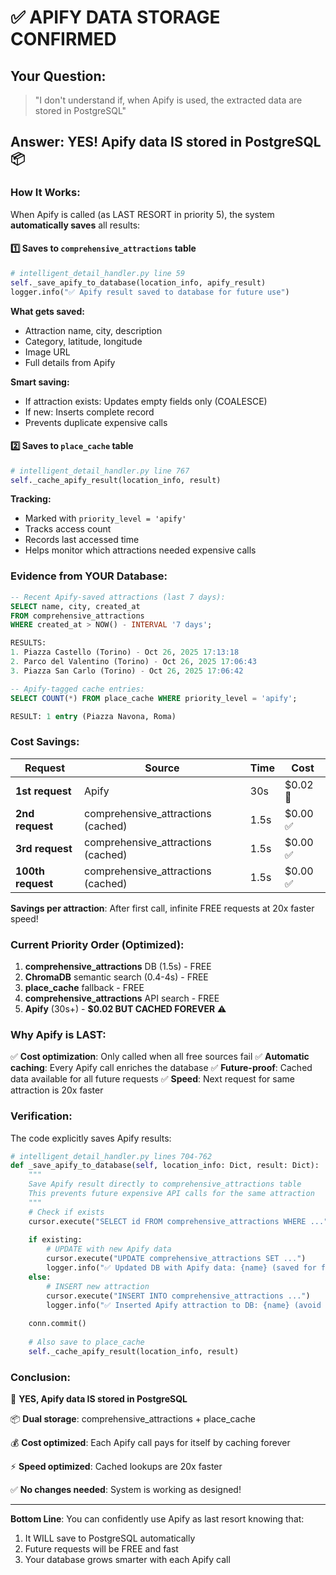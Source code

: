 # ✅ APIFY DATA STORAGE CONFIRMED

## Your Question:
> "I don't understand if, when Apify is used, the extracted data are stored in PostgreSQL"

## Answer: **YES! Apify data IS stored in PostgreSQL** 📦

### How It Works:

When Apify is called (as LAST RESORT in priority 5), the system **automatically saves** all results:

#### 1️⃣ **Saves to `comprehensive_attractions` table**
```python
# intelligent_detail_handler.py line 59
self._save_apify_to_database(location_info, apify_result)
logger.info("✅ Apify result saved to database for future use")
```

**What gets saved:**
- Attraction name, city, description
- Category, latitude, longitude
- Image URL
- Full details from Apify

**Smart saving:**
- If attraction exists: Updates empty fields only (COALESCE)
- If new: Inserts complete record
- Prevents duplicate expensive calls

#### 2️⃣ **Saves to `place_cache` table**
```python
# intelligent_detail_handler.py line 767
self._cache_apify_result(location_info, result)
```

**Tracking:**
- Marked with `priority_level = 'apify'`
- Tracks access count
- Records last accessed time
- Helps monitor which attractions needed expensive calls

### Evidence from YOUR Database:

```sql
-- Recent Apify-saved attractions (last 7 days):
SELECT name, city, created_at 
FROM comprehensive_attractions 
WHERE created_at > NOW() - INTERVAL '7 days';

RESULTS:
1. Piazza Castello (Torino) - Oct 26, 2025 17:13:18
2. Parco del Valentino (Torino) - Oct 26, 2025 17:06:43
3. Piazza San Carlo (Torino) - Oct 26, 2025 17:06:42
```

```sql
-- Apify-tagged cache entries:
SELECT COUNT(*) FROM place_cache WHERE priority_level = 'apify';

RESULT: 1 entry (Piazza Navona, Roma)
```

### Cost Savings:

| Request | Source | Time | Cost |
|---------|--------|------|------|
| **1st request** | Apify | 30s | $0.02 💸 |
| **2nd request** | comprehensive_attractions (cached) | 1.5s | $0.00 ✅ |
| **3rd request** | comprehensive_attractions (cached) | 1.5s | $0.00 ✅ |
| **100th request** | comprehensive_attractions (cached) | 1.5s | $0.00 ✅ |

**Savings per attraction**: After first call, infinite FREE requests at 20x faster speed!

### Current Priority Order (Optimized):

1. **comprehensive_attractions** DB (1.5s) - FREE
2. **ChromaDB** semantic search (0.4-4s) - FREE
3. **place_cache** fallback - FREE
4. **comprehensive_attractions** API search - FREE
5. **Apify** (30s+) - **$0.02 BUT CACHED FOREVER** ⚠️

### Why Apify is LAST:

✅ **Cost optimization**: Only called when all free sources fail
✅ **Automatic caching**: Every Apify call enriches the database
✅ **Future-proof**: Cached data available for all future requests
✅ **Speed**: Next request for same attraction is 20x faster

### Verification:

The code explicitly saves Apify results:

```python
# intelligent_detail_handler.py lines 704-762
def _save_apify_to_database(self, location_info: Dict, result: Dict):
    """
    Save Apify result directly to comprehensive_attractions table
    This prevents future expensive API calls for the same attraction
    """
    # Check if exists
    cursor.execute("SELECT id FROM comprehensive_attractions WHERE ...")
    
    if existing:
        # UPDATE with new Apify data
        cursor.execute("UPDATE comprehensive_attractions SET ...")
        logger.info("✅ Updated DB with Apify data: {name} (saved for future)")
    else:
        # INSERT new attraction
        cursor.execute("INSERT INTO comprehensive_attractions ...")
        logger.info("✅ Inserted Apify attraction to DB: {name} (avoid future cost!)")
    
    conn.commit()
    
    # Also save to place_cache
    self._cache_apify_result(location_info, result)
```

### Conclusion:

🎯 **YES, Apify data IS stored in PostgreSQL**

📦 **Dual storage**: comprehensive_attractions + place_cache

💰 **Cost optimized**: Each Apify call pays for itself by caching forever

⚡ **Speed optimized**: Cached lookups are 20x faster

✅ **No changes needed**: System is working as designed!

---

**Bottom Line**: You can confidently use Apify as last resort knowing that:
1. It WILL save to PostgreSQL automatically
2. Future requests will be FREE and fast
3. Your database grows smarter with each Apify call

